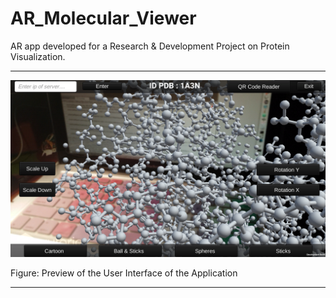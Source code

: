 # AR_Molecular_Viewer
AR app developed for a Research &amp; Development Project on Protein Visualization.
_____________________________
![alt text](https://github.com/ElieSol/AR_Molecular_Viewer/blob/master/demo1.png)

Figure: Preview of the User Interface of the Application
_____________________________
